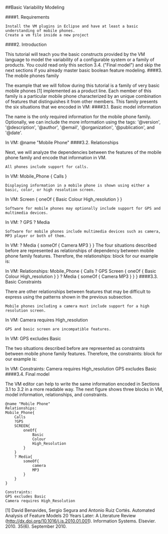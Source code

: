 ##Basic Variability Modeling  


####1. Requirements

    Install the VM plugins in Eclipse and have at least a basic understanding of mobile phones.
    Create a vm file inside a new project

####2. Introduction

This tutorial will teach you the basic constructs provided by the VM language to model the variability of a configurable system or a family of products. You could read only this section 3.4. ("Final model") and skip the next sections if you already master basic boolean feature modeling.
####3. The mobile phones family

The example that we will follow during this tutorial is a family of very basic mobile phones [1] implemented as a product line. Each member of this family is a particular mobile phone characterized by an unique combination of features that distinguishes it from other members. This family presents the six situations that we encoded in VM:
####3.1. Basic model information

The name is the only required information for the mobile phone family. Optionally, we can include the more information using the tags: '@version', '@description', '@author', '@email', '@organization', '@publication', and '@date'.

In VM: @name "Mobile Phone"
####3.2. Relationships

Next, we will analyze the dependencies between the features of the mobile phone family and encode that information in VM.

    All phones include support for calls.

In VM: Mobile_Phone { Calls }

    Displaying information in a mobile phone is shown using either a basic, color, or high resolution screen.

In VM: Screen { oneOf { Basic Colour High_resolution } }

    Software for mobile phones may optionally include support for GPS and multimedia devices.

In VM: ? GPS ? Media

    Software for mobile phones include multimedia devices such as camera, MP3 player or both of them.

In VM: ? Media { someOf { Camera MP3 } } The four situations described before are represented as relationships of dependency between mobile phone family features. Therefore, the relationships: block for our example is:

In VM: Relationships: Mobile_Phone { Calls ? GPS Screen { oneOf { Basic Colour High_resolution } } ? Media { someOf { Camera MP3 } } }
####3.3. Basic Constraints

There are other relationships between features that may be difficult to express using the patterns shown in the previous subsection.

    Mobile phones including a camera must include support for a high resolution screen.

In VM: Camera requires High_resolution

    GPS and basic screen are incompatible features.

In VM: GPS excludes Basic

The two situations described before are represented as constraints between mobile phone family features. Therefore, the constraints: block for our example is:

In VM: Constraints: Camera requires High_resolution GPS excludes Basic
####3.4. Final model

The VM editor can help to write the same information encoded in Sections 3.1 to 3.2 in a more readable way. The next figure shows three blocks in VM, model information, relationships, and constraints.

```vm
@name "Mobile Phone"
Relationships:
Mobile_Phone{
	Calls
	?GPS
	SCREEN{
		oneOf{
			Basic
			Colour
			High_Resolution
		}	
	}
	? Media{
		someOf{
			camera
			MP3
		}
	}
}

Constraints:
GPS excludes Basic
Camera requires High_Resolution
```

[1] David Benavides, Sergio Segura and Antonio Ruiz Cortés. Automated Analysis of Feature Models 20 Years Later: A Literature Review (http://dx.doi.org/10.1016/j.is.2010.01.001). Information Systems. Elsevier. 2010. 35(6). September 2010.
